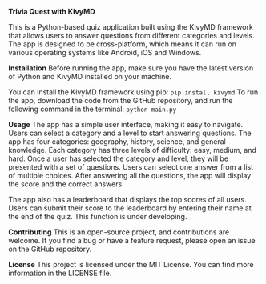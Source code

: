 **Trivia Quest with KivyMD**

This is a Python-based quiz application built using the KivyMD framework that allows users to answer questions from different categories and levels. The app is designed to be cross-platform, which means it can run on various operating systems like Android, iOS and Windows.

**Installation**
Before running the app, make sure you have the latest version of Python and KivyMD installed on your machine.

You can install the KivyMD framework using pip:
`pip install kivymd`
To run the app, download the code from the GitHub repository, and run the following command in the terminal:
`python main.py`

**Usage**
The app has a simple user interface, making it easy to navigate. Users can select a category and a level to start answering questions. The app has four categories: geography, history, science, and general knowledge. Each category has three levels of difficulty: easy, medium, and hard.
Once a user has selected the category and level, they will be presented with a set of questions. Users can select one answer from a list of multiple choices. After answering all the questions, the app will display the score and the correct answers.

The app also has a leaderboard that displays the top scores of all users. Users can submit their score to the leaderboard by entering their name at the end of the quiz. This function is under developing.

**Contributing**
This is an open-source project, and contributions are welcome. If you find a bug or have a feature request, please open an issue on the GitHub repository.

**License**
This project is licensed under the MIT License. You can find more information in the LICENSE file.
